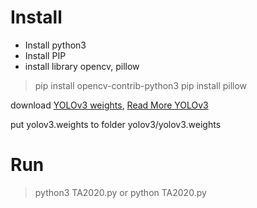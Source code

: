 # Install

- Install python3
- Install PIP
- install library opencv, pillow
> pip install opencv-contrib-python3
> pip install pillow

download [YOLOv3 weights](https://pjreddie.com/media/files/yolov3.weights), [Read More YOLOv3](https://pjreddie.com/darknet/yolo/)

put yolov3.weights to folder yolov3/yolov3.weights

# Run
> python3 TA2020.py
or
> python TA2020.py